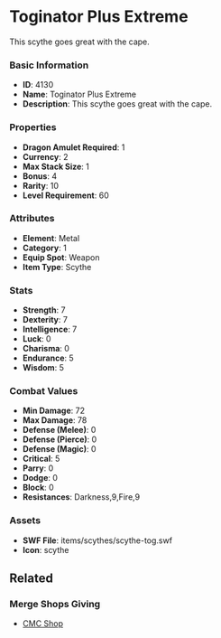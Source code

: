 # Toginator Plus Extreme

This scythe goes great with the cape.

### Basic Information

- **ID**: 4130
- **Name**: Toginator Plus Extreme
- **Description**: This scythe goes great with the cape.

### Properties

- **Dragon Amulet Required**: 1
- **Currency**: 2
- **Max Stack Size**: 1
- **Bonus**: 4
- **Rarity**: 10
- **Level Requirement**: 60

### Attributes

- **Element**: Metal
- **Category**: 1
- **Equip Spot**: Weapon
- **Item Type**: Scythe

### Stats

- **Strength**: 7
- **Dexterity**: 7
- **Intelligence**: 7
- **Luck**: 0
- **Charisma**: 0
- **Endurance**: 5
- **Wisdom**: 5

### Combat Values

- **Min Damage**: 72
- **Max Damage**: 78
- **Defense (Melee)**: 0
- **Defense (Pierce)**: 0
- **Defense (Magic)**: 0
- **Critical**: 5
- **Parry**: 0
- **Dodge**: 0
- **Block**: 0
- **Resistances**: Darkness,9,Fire,9

### Assets

- **SWF File**: items/scythes/scythe-tog.swf
- **Icon**: scythe

## Related

### Merge Shops Giving

- [CMC Shop](../merge-shops/68-cmc-shop.md)

